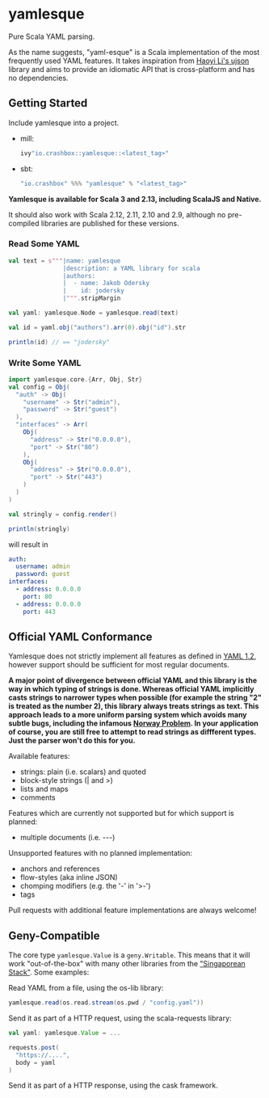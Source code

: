 # yamlesque

Pure Scala YAML parsing.

As the name suggests, "yaml-esque" is a Scala implementation of the most
frequently used YAML features. It takes inspiration from [Haoyi Li's
ujson](http://www.lihaoyi.com/post/uJsonfastflexibleandintuitiveJSONforScala.html)
library and aims to provide an idiomatic API that is cross-platform and has no
dependencies.

## Getting Started

Include yamlesque into a project.

- mill:

  ```scala
  ivy"io.crashbox::yamlesque::<latest_tag>"
  ```

- sbt:

  ```scala
  "io.crashbox" %%% "yamlesque" % "<latest_tag>"
  ```

**Yamlesque is available for Scala 3 and 2.13, including ScalaJS and
Native.**

It should also work with Scala 2.12, 2.11, 2.10 and 2.9, although no
pre-compiled libraries are published for these versions.

### Read Some YAML

```scala
val text = s"""|name: yamlesque
               |description: a YAML library for scala
               |authors:
               |  - name: Jakob Odersky
               |    id: jodersky
               |""".stripMargin

val yaml: yamlesque.Node = yamlesque.read(text)

val id = yaml.obj("authors").arr(0).obj("id").str

println(id) // == "jodersky"
```

### Write Some YAML

```scala
import yamlesque.core.{Arr, Obj, Str}
val config = Obj(
  "auth" -> Obj(
    "username" -> Str("admin"),
    "password" -> Str("guest")
  ),
  "interfaces" -> Arr(
    Obj(
      "address" -> Str("0.0.0.0"),
      "port" -> Str("80")
    ),
    Obj(
      "address" -> Str("0.0.0.0"),
      "port" -> Str("443")
    )
  )
)

val stringly = config.render()

println(stringly)
```

will result in

```yaml
auth:
  username: admin
  password: guest
interfaces:
  - address: 0.0.0.0
    port: 80
  - address: 0.0.0.0
    port: 443
```

## Official YAML Conformance

Yamlesque does not strictly implement all features as defined in [YAML
1.2](http://yaml.org/spec/1.2/spec.html), however support should be
sufficient for most regular documents.

**A major point of divergence between official YAML and this library is the way
in which typing of strings is done. Whereas official YAML implicitly casts
strings to narrower types when possible (for example the string "2" is treated
as the number 2), this library always treats strings as text. This approach
leads to a more uniform parsing system which avoids many subtle bugs, including
the infamous [Norway
Problem](https://hitchdev.com/strictyaml/why/implicit-typing-removed/). In your
application of course, you are still free to attempt to read strings as
diffferent types. Just the parser won't do this for you.**

Available features:

- strings: plain (i.e. scalars) and quoted
- block-style strings (| and >)
- lists and maps
- comments

Features which are currently not supported but for which support is planned:

- multiple documents (i.e. ---)

Unsupported features with no planned implementation:

- anchors and references
- flow-styles (aka inline JSON)
- chomping modifiers (e.g. the '-' in '>-')
- tags

Pull requests with additional feature implementations are always welcome!

## Geny-Compatible

The core type `yamlesque.Value` is a `geny.Writable`. This means that it will
work "out-of-the-box" with many other libraries from the ["Singaporean
Stack"](https://github.com/com-lihaoyi). Some examples:

Read YAML from a file, using the os-lib library:

```scala
yamlesque.read(os.read.stream(os.pwd / "config.yaml"))
```

Send it as part of a HTTP request, using the scala-requests library:

```scala
val yaml: yamlesque.Value = ...

requests.post(
  "https://....",
  body = yaml
)
```

Send it as part of a HTTP response, using the cask framework.
